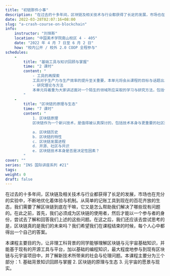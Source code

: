 ```yaml
---
title: "初链那件小事"
description: "在过去的十多年间，区块链及相关技术与行业都获得了长足的发展，市场也在充分的实验中，不断地优化着体验与机制。从简单的记账工具到现在的百花齐放的生态，我们需要了解区块链到底在干嘛，它又是怎么帮助我们解决了哪些现有问题的。"
date: 2022-03-28T02:07:16+08:00
slug: "a-crash-course-on-blockchain"
info: 
    instructor: "刘怿斯"
    location: "中国美术学院南山校区 4 - 405"
    date: "2022 年 4 月 7 日至 6 月 2 日"
    how: "校内公开 / 校外 2.0 COOP 全程参与"
schedules:
    -
        title: "基础工具与知识回顾与掌握"
        time: "2 课时"
        content: "
            - 工具的再探索
            工具对于生产力与生产效率的提升至关重要，本单元将会从课程的目标与话题出发，结合当下流行的生产力工具，为本课程所会涉及到的范围作准备，以帮助大家更好地参与到区块链世界中，为未来的创作打下基础。
            - 研究理论与方法
            本单元将着重为大家讲述面对一个陌生的领域所应采取的学习与研究方法，包括但不仅限于如何利用现有工具、如何搜索领域内资料与文献、如何获取并处理数据等。本单元将会囊括一个现有例子作为案例分析，让大家可以以第一视角去体会与学习。
        "
    -
        title: "区块链的原理与生态"
        time: "7 课时"
        content: "
            1. 区块链原理
            区块链作为一个新兴技术，是值得被认真探讨的，包括技术本身与更重要的社区建设，本单元将从区块链诞生之初开始讲起，与大家共同探讨，区块链到现在的繁荣景象，中间到底发生了哪些值得我们学习与反思的产品与事件。

            a. 区块链历史
            b. 区块链的特性
            c. 区块链发展进程
            d. 开源、社区与共识
            e. 区块链技术本身是否是决定性因素？
        "
cover: ""
series: "INS 国际讲座系列 #21"
tags: 
weight: 0
draft: false
---
```


在过去的十多年间，区块链及相关技术与行业都获得了长足的发展，市场也在充分的实验中，不断地优化着体验与机制。从简单的记账工具到现在的百花齐放的生态，我们需要了解区块链到底在干嘛，它又是怎么帮助我们解决了哪些现有问题的。在此之前，首先，我们必须成为区块链的使用者，然后才能以一个参与者的身份，尝试去了解和回答我们上述的这些问题。在这之后，我们还应该去尝试思考的是，区块链真的是我们的未来吗？我们希望我们在课程结束的时候，每个人心中都得出一个自己的答案。

本课程主要目的为，让非理工科背景的同学能够理解区块链与元宇宙基础知识，并能基于现有的开源工具与平台，加以基础的编程知识，最大程度地参与到现有区块链与元宇宙项目中，并了解新技术所带来的社会与伦理问题。本课程主要分为三个部分：1. 基础背景知识回顾与掌握 2. 区块链的原理与生态 3. 元宇宙的愿景与现实。